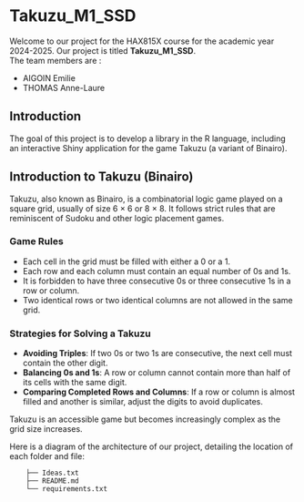 # Takuzu_M1_SSD 

Welcome to our project for the HAX815X course for the academic year 2024-2025.
Our project is titled **Takuzu_M1_SSD**.\
The team members are :
- AIGOIN Emilie
- THOMAS Anne-Laure

## Introduction
The goal of this project is to develop a library in the R language, including an interactive Shiny application for the game Takuzu (a variant of Binairo).

## Introduction to Takuzu (Binairo)
Takuzu, also known as Binairo, is a combinatorial logic game played on a square grid, usually of size 6 × 6 or 8 × 8. It follows strict rules that are reminiscent of Sudoku and other logic placement games.

### Game Rules
- Each cell in the grid must be filled with either a 0 or a 1.
- Each row and each column must contain an equal number of 0s and 1s.
- It is forbidden to have three consecutive 0s or three consecutive 1s in a row or column.
- Two identical rows or two identical columns are not allowed in the same grid.

### Strategies for Solving a Takuzu
- **Avoiding Triples**: If two 0s or two 1s are consecutive, the next cell must contain the other digit.
- **Balancing 0s and 1s**: A row or column cannot contain more than half of its cells with the same digit.
- **Comparing Completed Rows and Columns**: If a row or column is almost filled and another is similar, adjust the digits to avoid duplicates.

Takuzu is an accessible game but becomes increasingly complex as the grid size increases.

Here is a diagram of the architecture of our project, detailing the location of each folder and file:

```Takuzu_M1_SSD/
    ├── Ideas.txt
    ├── README.md
    └── requirements.txt